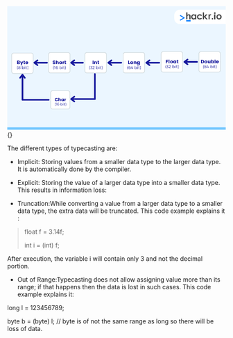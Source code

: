 ![types of typecasting](image127.png){}

The different types of typecasting are:

- Implicit: Storing values from a smaller data type to the larger data
  type. It is automatically done by the compiler.

- Explicit: Storing the value of a larger data type into a smaller
  data type. This results in information loss:

- Truncation:While converting a value from a larger data type to a
  smaller data type, the extra data will be truncated. This code
  example explains it :

> float f = 3.14f;
>
> int i = (int) f;

After execution, the variable i will contain only 3 and not the decimal
portion.

- Out of Range:Typecasting does not allow assigning value more than
  its range; if that happens then the data is lost in such cases. This
  code example explains it:

long l = 123456789;

byte b = (byte) l; // byte is of not the same range as long so there
will be loss of data.